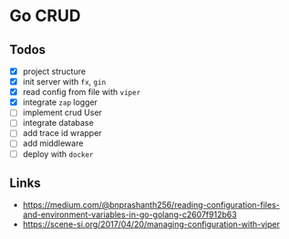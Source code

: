 # Go CRUD

## Todos
- [x] project structure
- [x] init server with `fx`, `gin`
- [x] read config from file with `viper`
- [x] integrate `zap` logger
- [ ] implement crud User
- [ ] integrate database
- [ ] add trace id wrapper
- [ ] add middleware
- [ ] deploy with `docker`

## Links
- https://medium.com/@bnprashanth256/reading-configuration-files-and-environment-variables-in-go-golang-c2607f912b63
- https://scene-si.org/2017/04/20/managing-configuration-with-viper

